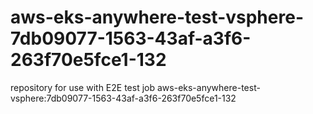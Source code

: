 # aws-eks-anywhere-test-vsphere-7db09077-1563-43af-a3f6-263f70e5fce1-132
repository for use with E2E test job aws-eks-anywhere-test-vsphere:7db09077-1563-43af-a3f6-263f70e5fce1-132
